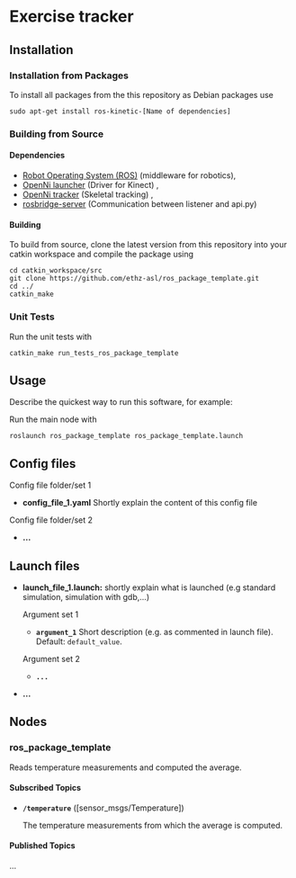 # Exercise tracker

## Installation

### Installation from Packages

To install all packages from the this repository as Debian packages use

    sudo apt-get install ros-kinetic-[Name of dependencies]

### Building from Source

#### Dependencies

- [Robot Operating System (ROS)](http://wiki.ros.org) (middleware for robotics),
- [OpenNi launcher](http://wiki.ros.org/openni_launch) (Driver for Kinect) ,
- [OpenNi tracker](http://wiki.ros.org/openni_tracker) (Skeletal tracking) ,
- [rosbridge-server](http://wiki.ros.org/rosbridge_suite) (Communication between listener and api.py) 


#### Building

To build from source, clone the latest version from this repository into your catkin workspace and compile the package using

	cd catkin_workspace/src
	git clone https://github.com/ethz-asl/ros_package_template.git
	cd ../
	catkin_make


### Unit Tests

Run the unit tests with

	catkin_make run_tests_ros_package_template


## Usage

Describe the quickest way to run this software, for example:

Run the main node with

	roslaunch ros_package_template ros_package_template.launch

## Config files

Config file folder/set 1

* **config_file_1.yaml** Shortly explain the content of this config file

Config file folder/set 2

* **...**

## Launch files

* **launch_file_1.launch:** shortly explain what is launched (e.g standard simulation, simulation with gdb,...)

     Argument set 1

     - **`argument_1`** Short description (e.g. as commented in launch file). Default: `default_value`.

    Argument set 2

    - **`...`**

* **...**

## Nodes

### ros_package_template

Reads temperature measurements and computed the average.


#### Subscribed Topics

* **`/temperature`** ([sensor_msgs/Temperature])

	The temperature measurements from which the average is computed.


#### Published Topics

...
